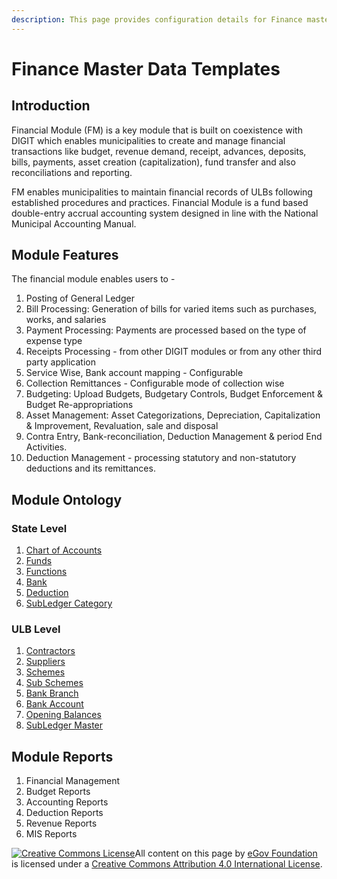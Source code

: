 ```yaml
---
description: This page provides configuration details for Finance master data templates
---
```


# Finance Master Data Templates

## Introduction <a href="#introduction" id="introduction"></a>

Financial Module (FM) is a key module that is built on coexistence with DIGIT which enables municipalities to create and manage financial transactions like budget, revenue demand, receipt, advances, deposits, bills, payments, asset creation (capitalization), fund transfer and also reconciliations and reporting.

FM enables municipalities to maintain financial records of ULBs following established procedures and practices. Financial Module is a fund based double-entry accrual accounting system designed in line with the National Municipal Accounting Manual.

## Module Features <a href="#module-features" id="module-features"></a>

The financial module enables users to -

1. Posting of General Ledger
2. Bill Processing: Generation of bills for varied items such as purchases, works, and salaries
3. Payment Processing: Payments are processed based on the type of expense type
4. Receipts Processing - from other DIGIT modules or from any other third party application
5. Service Wise, Bank account mapping - Configurable
6. Collection Remittances - Configurable mode of collection wise
7. Budgeting: Upload Budgets, Budgetary Controls, Budget Enforcement & Budget Re-appropriations
8. Asset Management: Asset Categorizations, Depreciation, Capitalization & Improvement, Revaluation, sale and disposal
9. Contra Entry, Bank-reconciliation, Deduction Management & period End Activities.
10. Deduction Management - processing statutory and non-statutory deductions and its remittances.

## Module Ontology <a href="#module-ontology" id="module-ontology"></a>

### State Level <a href="#state-level" id="state-level"></a>

1. [​Chart of Accounts](chart-of-accounts.md)​
2. ​[Funds](funds.md)​
3. [​Functions](function.md)​
4. ​[Bank](banks.md)​
5. [​Deduction](deduction.md)​
6. [​SubLedger Category](sub-ledger-category.md)​

### ULB Level <a href="#ulb-level" id="ulb-level"></a>

1. [​Contractors](contractors.md)​
2. [​Suppliers](suppliers.md)​
3. ​[Schemes](schemes.md)​
4. [​Sub Schemes](sub-schemes.md)​
5. [​Bank Branch](bank-branch.md)​
6. [​Bank Account](bank-account.md)​
7. ​[Opening Balances](opening-balances.md)​
8. [​SubLedger Master](sub-ledger-master.md)​

## Module Reports <a href="#module-reports" id="module-reports"></a>

1. Financial Management
2. Budget Reports
3. Accounting Reports
4. Deduction Reports
5. Revenue Reports
6. MIS Reports

[![Creative Commons License](https://i.creativecommons.org/l/by/4.0/80x15.png)](http://creativecommons.org/licenses/by/4.0/)All content on this page by [eGov Foundation ](https://egov.org.in/)is licensed under a [Creative Commons Attribution 4.0 International License](http://creativecommons.org/licenses/by/4.0/).[\
](https://docs.digit.org/configure-digit/configuring-master-data-templates/module-setup/hrms-data/system-users)
